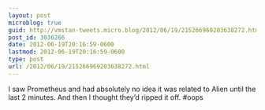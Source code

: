 ```yaml
---
layout: post
microblog: true
guid: http://vmstan-tweets.micro.blog/2012/06/19/215266969203638272.html
post_id: 3036266
date: 2012-06-19T20:16:59-0600
lastmod: 2012-06-19T20:16:59-0600
type: post
url: /2012/06/19/215266969203638272.html
---
```

I saw Prometheus and had absolutely no idea it was related to Alien until the last 2 minutes. And then I thought they’d ripped it off. #oops
